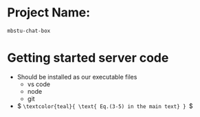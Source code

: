 # Project Name: 
    mbstu-chat-box

# Getting started server code
* Should be installed as our executable files
    * vs code
    * node
    * git
* $ `\textcolor{teal}{ \text{ Eq.(3-5) in the main text} } `$
